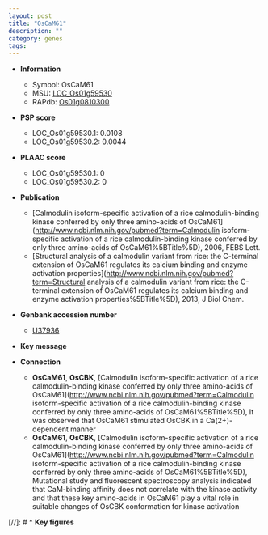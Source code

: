 ```yaml
---
layout: post
title: "OsCaM61"
description: ""
category: genes
tags: 
---
```


* **Information**  
    + Symbol: OsCaM61  
    + MSU: [LOC_Os01g59530](http://rice.plantbiology.msu.edu/cgi-bin/ORF_infopage.cgi?orf=LOC_Os01g59530)  
    + RAPdb: [Os01g0810300](http://rapdb.dna.affrc.go.jp/viewer/gbrowse_details/irgsp1?name=Os01g0810300)  

* **PSP score**  
    + LOC_Os01g59530.1: 0.0108 
    + LOC_Os01g59530.2: 0.0044 

* **PLAAC score**  
    + LOC_Os01g59530.1: 0 
    + LOC_Os01g59530.2: 0 

* **Publication**  
    + [Calmodulin isoform-specific activation of a rice calmodulin-binding kinase conferred by only three amino-acids of OsCaM61](http://www.ncbi.nlm.nih.gov/pubmed?term=Calmodulin isoform-specific activation of a rice calmodulin-binding kinase conferred by only three amino-acids of OsCaM61%5BTitle%5D), 2006, FEBS Lett.
    + [Structural analysis of a calmodulin variant from rice: the C-terminal extension of OsCaM61 regulates its calcium binding and enzyme activation properties](http://www.ncbi.nlm.nih.gov/pubmed?term=Structural analysis of a calmodulin variant from rice: the C-terminal extension of OsCaM61 regulates its calcium binding and enzyme activation properties%5BTitle%5D), 2013, J Biol Chem.

* **Genbank accession number**  
    + [U37936](http://www.ncbi.nlm.nih.gov/nuccore/U37936)

* **Key message**  

* **Connection**  
    + __OsCaM61__, __OsCBK__, [Calmodulin isoform-specific activation of a rice calmodulin-binding kinase conferred by only three amino-acids of OsCaM61](http://www.ncbi.nlm.nih.gov/pubmed?term=Calmodulin isoform-specific activation of a rice calmodulin-binding kinase conferred by only three amino-acids of OsCaM61%5BTitle%5D), It was observed that OsCaM61 stimulated OsCBK in a Ca(2+)-dependent manner
    + __OsCaM61__, __OsCBK__, [Calmodulin isoform-specific activation of a rice calmodulin-binding kinase conferred by only three amino-acids of OsCaM61](http://www.ncbi.nlm.nih.gov/pubmed?term=Calmodulin isoform-specific activation of a rice calmodulin-binding kinase conferred by only three amino-acids of OsCaM61%5BTitle%5D), Mutational study and fluorescent spectroscopy analysis indicated that CaM-binding affinity does not correlate with the kinase activity and that these key amino-acids in OsCaM61 play a vital role in suitable changes of OsCBK conformation for kinase activation

[//]: # * **Key figures**  


